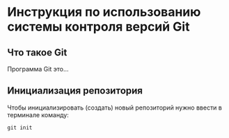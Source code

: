# **Инструкция по использованию системы контроля версий Git**

## Что такое Git

Программа Git это...

## Инициализация репозитория
Чтобы инициализировать (создать) новый репозиторий нужно ввести в терминале команду:

    git init
    
